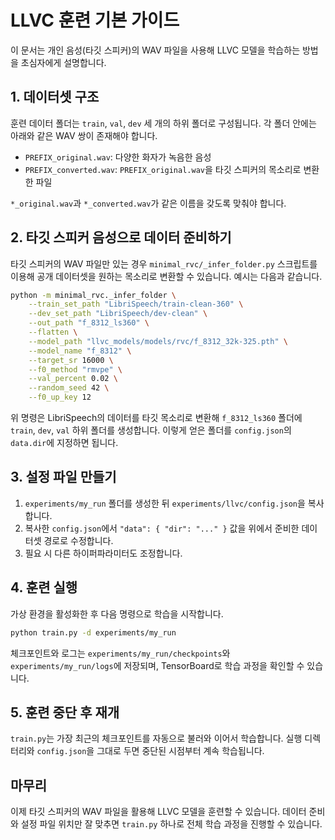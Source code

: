 # LLVC 훈련 기본 가이드

이 문서는 개인 음성(타깃 스피커)의 WAV 파일을 사용해 LLVC 모델을 학습하는 방법을 초심자에게 설명합니다.

## 1. 데이터셋 구조

훈련 데이터 폴더는 `train`, `val`, `dev` 세 개의 하위 폴더로 구성됩니다. 각 폴더 안에는 아래와 같은 WAV 쌍이 존재해야 합니다.

- `PREFIX_original.wav`: 다양한 화자가 녹음한 음성
- `PREFIX_converted.wav`: `PREFIX_original.wav`을 타깃 스피커의 목소리로 변환한 파일

`*_original.wav`과 `*_converted.wav`가 같은 이름을 갖도록 맞춰야 합니다.

## 2. 타깃 스피커 음성으로 데이터 준비하기

타깃 스피커의 WAV 파일만 있는 경우 `minimal_rvc/_infer_folder.py` 스크립트를 이용해 공개 데이터셋을 원하는 목소리로 변환할 수 있습니다. 예시는 다음과 같습니다.

```bash
python -m minimal_rvc._infer_folder \
    --train_set_path "LibriSpeech/train-clean-360" \
    --dev_set_path "LibriSpeech/dev-clean" \
    --out_path "f_8312_ls360" \
    --flatten \
    --model_path "llvc_models/models/rvc/f_8312_32k-325.pth" \
    --model_name "f_8312" \
    --target_sr 16000 \
    --f0_method "rmvpe" \
    --val_percent 0.02 \
    --random_seed 42 \
    --f0_up_key 12
```

위 명령은 LibriSpeech의 데이터를 타깃 목소리로 변환해 `f_8312_ls360` 폴더에 `train`, `dev`, `val` 하위 폴더를 생성합니다. 이렇게 얻은 폴더를 `config.json`의 `data.dir`에 지정하면 됩니다.

## 3. 설정 파일 만들기

1. `experiments/my_run` 폴더를 생성한 뒤 `experiments/llvc/config.json`을 복사합니다.
2. 복사한 `config.json`에서 `"data": { "dir": "..." }` 값을 위에서 준비한 데이터셋 경로로 수정합니다.
3. 필요 시 다른 하이퍼파라미터도 조정합니다.

## 4. 훈련 실행

가상 환경을 활성화한 후 다음 명령으로 학습을 시작합니다.

```bash
python train.py -d experiments/my_run
```

체크포인트와 로그는 `experiments/my_run/checkpoints`와 `experiments/my_run/logs`에 저장되며, TensorBoard로 학습 과정을 확인할 수 있습니다.

## 5. 훈련 중단 후 재개

`train.py`는 가장 최근의 체크포인트를 자동으로 불러와 이어서 학습합니다. 실행 디렉터리와 `config.json`을 그대로 두면 중단된 시점부터 계속 학습됩니다.

## 마무리
이제 타깃 스피커의 WAV 파일을 활용해 LLVC 모델을 훈련할 수 있습니다. 데이터 준비와 설정 파일 위치만 잘 맞추면 `train.py` 하나로 전체 학습 과정을 진행할 수 있습니다.
